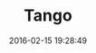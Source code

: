 ---
layout: notations-rows.hbs
title: Tango
director: Zbigniew Rybczyński
year: 1980
date: 2016-02-15 19:28:49
description: by Zbigniew Rybczyński
image: https://farm1.staticflickr.com/759/21426729903_07f7da538b_b.jpg
thumb: https://farm1.staticflickr.com/759/21426729903_07f7da538b.jpg
poster: tango-poster.jpg
videos:
  - mp4: tango.mp4
  - webm: tango.webm
  - ogg: tango.ogg
---